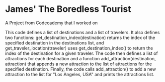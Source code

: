 # James' The Boredless Tourist
 A Project from Codecademy that I worked on

 This code defines a list of destinations and a list of travelers. It also defines two functions: get_destination_index(destination) returns the index of the specified destination in the destinations list, and get_traveler_location(traveler) uses get_destination_index() to return the index of the destination for a given traveler. The code then defines a list of attractions for each destination and a function add_attraction(destination, attraction) that appends a new attraction to the list of attractions for the specified destination. Finally, the code calls add_attraction() to add a new attraction to the list for "Los Angeles, USA" and prints the attractions list.

